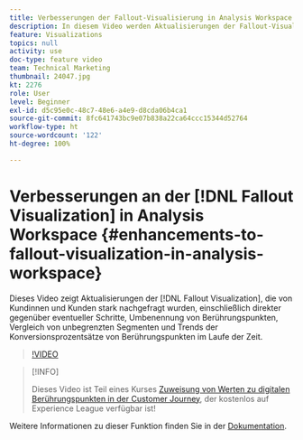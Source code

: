 ```yaml
---
title: Verbesserungen der Fallout-Visualisierung in Analysis Workspace
description: In diesem Video werden Aktualisierungen der Fallout-Visualisierung gezeigt, die von Kunden häufig angefordert wurden, einschließlich direkter und letzter Schritte, Umbenennen von Touchpoints, Vergleichen unbegrenzter Segmente und Trends bei der Touchpoint-Konversion im Zeitverlauf.
feature: Visualizations
topics: null
activity: use
doc-type: feature video
team: Technical Marketing
thumbnail: 24047.jpg
kt: 2276
role: User
level: Beginner
exl-id: d5c95e0c-48c7-48e6-a4e9-d8cda06b4ca1
source-git-commit: 8fc641743bc9e07b838a22ca64ccc15344d52764
workflow-type: ht
source-wordcount: '122'
ht-degree: 100%

---
```


# Verbesserungen an der [!DNL Fallout Visualization] in Analysis Workspace {#enhancements-to-fallout-visualization-in-analysis-workspace}

Dieses Video zeigt Aktualisierungen der [!DNL Fallout Visualization], die von Kundinnen und Kunden stark nachgefragt wurden, einschließlich direkter gegenüber eventueller Schritte, Umbenennung von Berührungspunkten, Vergleich von unbegrenzten Segmenten und Trends der Konversionsprozentsätze von Berührungspunkten im Laufe der Zeit.

>[!VIDEO](https://video.tv.adobe.com/v/24047/?quality=12&learn=on)

>[!INFO]
>
> Dieses Video ist Teil eines Kurses [Zuweisung von Werten zu digitalen Berührungspunkten in der Customer Journey](https://experienceleague.adobe.com/?recommended=Analytics-U-1-2020.2&amp;lang=de), der kostenlos auf Experience League verfügbar ist!

Weitere Informationen zu dieser Funktion finden Sie in der [Dokumentation](https://experienceleague.adobe.com/docs/analytics/analyze/analysis-workspace/visualizations/fallout/fallout-flow.html?lang=de).
